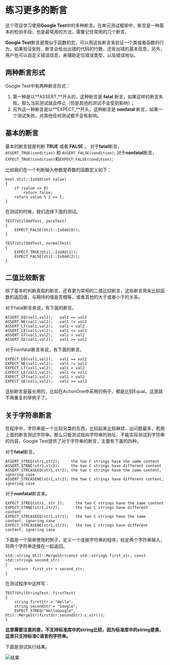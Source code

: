 # 练习更多的断言

这个项目学习使用**Google Test**中的多种断言。在单元测试框架中，断言是一种基本的检验手段，也是最常用的方法，需要记住常用的几个断言。

**Google Test**断言是类似于函数的宏，可以用这些断言来验证一个类或者函数的行为，如果验证失败，断言会给出出错的代码的行数，还有出错的基本信息，另外，用户也可以自定义错误信息，来辅助定位错误类型，以及错误地址。

## 两种断言形式

Google Test中有两种断言形式：
1. 第一种是以**ASSERT_**开头的，这种断言是 **fatal** 断言，如果这样的断言失败，那么当前测试就会停止（但是其他的测试不会受到影响）；
2. 另外这一种断言是以**EXPECT_**开头，这种断言是 **nonfatal** 断言，如果一个测试失败，对其他任何测试都不会有影响。

## 基本的断言
基本的断言就是判断 **TRUE** 或者 **FALSE** 。
对于**fatal**断言，`ASSERT_TRUE(condition)` 和 `ASSERT_FALSE(condition)`;
对于**nonfatal**断言，`EXPECT_TRUE(condition)`和`EXPECT_FALSE(condition)`;

比如我们在一个判断输入参数是奇数的函数定义如下：
```
bool Util::IsOdd(int value)
{
	if (value <= 0)
		return false;
	return value % 2 == 1;
}
```
在测试的时候，我们选择下面的测试。

```
TEST(UtilOddTest, zeroTest)
{
	EXPECT_FALSE(Util::IsOdd(0));
}

TEST(UtilOddTest, normalTest)
{
	EXPECT_TRUE(Util::IsOdd(1));
	EXPECT_FALSE(Util::IsOdd(2));
}
```

## 二值比较断言

除了基本的判断真假的断言，还有更为常用的二值比较断言，这些断言用来比较函数的返回值，与期待的值是否相等，或者其他的大于或者小于的关系。

对于fatal断言来说，有下面的断言。
```
ASSERT_EQ(val1,val2);	val1 == val2
ASSERT_NE(val1,val2);	val1 != val2
ASSERT_LT(val1,val2);   val1 < val2
ASSERT_LE(val1,val2);	val1 <= val2
ASSERT_GT(val1,val2);	val1 > val2
ASSERT_GE(val1,val2);	val1 >= val2
```

对于nonfatal断言来说，有下面的断言。
```
EXPECT_EQ(val1,val2);	val1 == val2
EXPECT_NE(val1,val2);	val1 != val2
EXPECT_LT(val1,val2);	val1 < val2
EXPECT_LE(val1,val2);	val1 <= val2
EXPECT_GT(val1,val2);	val1 > val2
EXPECT_GE(val1,val2);	val1 >= val2
```

这些断言是最长用的，比如在ActionOne中采用的例子，都是比较Equal。这里就不再重复的举例子了。


## 关于字符串断言

在程序中，字符串是一个比较另类的东西，比较起来比较麻烦，出问题最多，若用上面的断言测试字符串，那么只能测试指向字符串的地址，不能实际测试到字符串的内容，Google Test提供了对于字符串的断言，主要有下面的四种。

对于**fatal**断言。
```
ASSERT_STREQ(str1,str2);     the two C strings have the same content
ASSERT_STRNE(str1,str2);     the two C strings have different content
ASSERT_STRCASEEQ(str1,str2); the two C strings have the same content, ignoring case
ASSERT_STRCASENE(str1,str2); the two C strings have different content, ignoring case
```

对于**nonfatal**断言来。
```
EXPECT_STREQ(str1,_str_2);     the two C strings have the same content
EXPECT_STRNE(str1,str2);       the two C strings have different content
EXPECT_STRCASEEQ(str1,str2);   the two C strings have the same content, ignoring case
EXPECT_STRCASENE(str1,str2);   the two C strings have different content, ignoring case
```

下面是一个简单使用的例子，定义一个连接字符串的程序，给定两个字符串输入，将两个字符串连接在一起返回。

```
std::string Util::MergeStr(const std::string& first_str, const std::string& second_str)
{
	return  first_str + second_str;
}
```

在测试程序中这样写：
```
TEST(UtilStringTest, firstTest)
{
	string firstStr = "Hello";
	string secondStr = "Google";
	EXPECT_STREQ("HelloGoogle", Util::MergeStr(firstStr,secondStr).c_str());
}
```

**这里需要注意的是，不支持标准库中的string比较，因为标准库中的string是类，这里只支持标准C语言的字符串。**

下面是测试执行结果。

![结果](https://github.com/zhangxiaoya/GTestInAction/blob/master/ActionTwo/testResult.PNG)